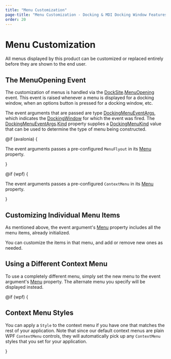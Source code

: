 ```yaml
---
title: "Menu Customization"
page-title: "Menu Customization - Docking & MDI Docking Window Features"
order: 20
---
```

# Menu Customization

All menus displayed by this product can be customized or replaced entirely before they are shown to the end user.

## The MenuOpening Event

The customization of menus is handled via the [DockSite](xref:@ActiproUIRoot.Controls.Docking.DockSite).[MenuOpening](xref:@ActiproUIRoot.Controls.Docking.DockSite.MenuOpening) event.  This event is raised whenever a menu is displayed for a docking window, when an options button is pressed for a docking window, etc.

The event arguments that are passed are type [DockingMenuEventArgs](xref:@ActiproUIRoot.Controls.Docking.DockingMenuEventArgs), which indicates the [DockingWindow](xref:@ActiproUIRoot.Controls.Docking.DockingWindow) for which the event was fired.  The [DockingMenuEventArgs](xref:@ActiproUIRoot.Controls.Docking.DockingMenuEventArgs).[Kind](xref:@ActiproUIRoot.Controls.Docking.DockingMenuEventArgs.Kind) property supplies a [DockingMenuKind](xref:@ActiproUIRoot.Controls.Docking.DockingMenuKind) value that can be used to determine the type of menu being constructed.

@if (avalonia) {

The event arguments passes a pre-configured `MenuFlyout` in its [Menu](xref:@ActiproUIRoot.Controls.Docking.DockingMenuEventArgs.Menu) property.

}

@if (wpf) {

The event arguments passes a pre-configured `ContextMenu` in its [Menu](xref:@ActiproUIRoot.Controls.Docking.DockingMenuEventArgs.Menu) property.

}

## Customizing Individual Menu Items

As mentioned above, the event argument's [Menu](xref:@ActiproUIRoot.Controls.Docking.DockingMenuEventArgs.Menu) property includes all the menu items, already initialized.

You can customize the items in that menu, and add or remove new ones as needed.

## Using a Different Context Menu

To use a completely different menu, simply set the new menu to the event argument's [Menu](xref:@ActiproUIRoot.Controls.Docking.DockingMenuEventArgs.Menu) property.  The alternate menu you specify will be displayed instead.

@if (wpf) {

## Context Menu Styles

You can apply a `Style` to the context menu if you have one that matches the rest of your application.  Note that since our default context menus are plain WPF `ContextMenu` controls, they will automatically pick up any `ContextMenu` styles that you set for your application.

}

